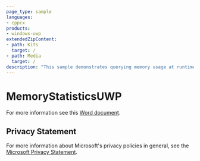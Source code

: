 ```yaml
---
page_type: sample
languages:
- cppcx
products:
- windows-uwp
extendedZipContent:
- path: Kits
  target: /
- path: Media
  target: /
description: "This sample demonstrates querying memory usage at runtime in your Universal Windows Platform (UWP) app."
---
```


# MemoryStatisticsUWP

For more information see this [Word document](https://github.com/microsoft/Xbox-ATG-Samples/blob/master/UWPSamples/System/MemoryStatisticsUWP/Readme.docx).

## Privacy Statement

For more information about Microsoft's privacy policies in general, see the [Microsoft Privacy Statement](https://privacy.microsoft.com/en-us/privacystatement/).
